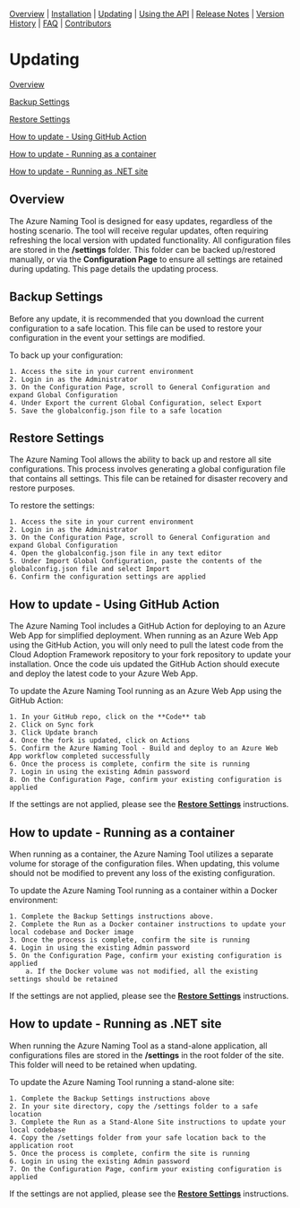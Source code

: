 [Overview](/ready/AzNamingTool/README.md) | [Installation](/ready/AzNamingTool/docs/INSTALLATION.md) | [Updating](/ready/AzNamingTool/docs/UPDATING.md) | [Using the API](/ready/AzNamingTool/docs/USINGTHEAPI.md) | [Release Notes](/ready/AzNamingTool/RELEASENOTES.md) | [Version History](/ready/AzNamingTool/docs/VERSIONHISTORY.md) | [FAQ](/ready/AzNamingTool/docs/FAQ.md) | [Contributors](/ready/AzNamingTool/docs/CONTRIBUTORS.md)

# Updating

[Overview](#overview)

[Backup Settings](#backup-settings)

[Restore Settings](#restore-settings)

[How to update - Using GitHub Action](#how-to-update---using-github-action)

[How to update - Running as a container](#how-to-update---running-as-a-container)

[How to update - Running as .NET site](#how-to-update---running-as-net-site)

## Overview

The Azure Naming Tool is designed for easy updates, regardless of the hosting scenario. The tool will receive regular updates, often requiring refreshing the local version with updated functionality. All configuration files are stored in the **/settings** folder. This folder can be backed up/restored manually, or via the **Configuration Page** to ensure all settings are retained during updating. This page details the updating process.

## Backup Settings

Before any update, it is recommended that you download the current configuration to a safe location. This file can be used to restore your configuration in the event your settings are modified. 

To back up your configuration:

	1. Access the site in your current environment
	2. Login in as the Administrator
	3. On the Configuration Page, scroll to General Configuration and expand Global Configuration
	4. Under Export the current Global Configuration, select Export
	5. Save the globalconfig.json file to a safe location

## Restore Settings

The Azure Naming Tool allows the ability to back up and restore all site configurations. This process involves generating a global configuration file that contains all settings. This file can be retained for disaster recovery and restore purposes.

To restore the settings:

	1. Access the site in your current environment
	2. Login in as the Administrator
	3. On the Configuration Page, scroll to General Configuration and expand Global Configuration 
	4. Open the globalconfig.json file in any text editor
	5. Under Import Global Configuration, paste the contents of the globalconfig.json file and select Import
	6. Confirm the configuration settings are applied

## How to update - Using GitHub Action

The Azure Naming Tool includes a GitHub Action for deploying to an Azure Web App for simplified deployment. When running as an Azure Web App using the GitHub Action, you will only  need to pull the latest code from the Cloud Adoption Framework repository to your fork repository to update your installation. Once the code uis updated the GitHub Action should execute and deploy the latest code to your Azure Web App.  

To update the Azure Naming Tool running as an Azure Web App using the GitHub Action:

	1. In your GitHub repo, click on the **Code** tab
	2. Click on Sync fork
	3. Click Update branch
	4. Once the fork is updated, click on Actions
	5. Confirm the Azure Naming Tool - Build and deploy to an Azure Web App workflow completed successfully
	6. Once the process is complete, confirm the site is running
	7. Login in using the existing Admin password
	8. On the Configuration Page, confirm your existing configuration is applied

If the settings are not applied, please see the **[Restore Settings](#restore-settings)** instructions. 

## How to update - Running as a container

When running as a container, the Azure Naming Tool utilizes a separate volume for storage of the configuration files. When updating, this volume should not be modified to prevent any loss of the existing configuration. 

To update the Azure Naming Tool running as a container within a Docker environment:

	1. Complete the Backup Settings instructions above.
	2. Complete the Run as a Docker container instructions to update your local codebase and Docker image
	3. Once the process is complete, confirm the site is running
	4. Login in using the existing Admin password
	5. On the Configuration Page, confirm your existing configuration is applied
		a. If the Docker volume was not modified, all the existing settings should be retained

If the settings are not applied, please see the **[Restore Settings](#restore-settings)** instructions. 

## How to update - Running as .NET site
When running the Azure Naming Tool as a stand-alone application, all configurations files are stored in the **/settings**  in the root folder of the site. This folder will need to be retained when updating.

To update the Azure Naming Tool running a stand-alone site:

	1. Complete the Backup Settings instructions above
	2. In your site directory, copy the /settings folder to a safe location
	3. Complete the Run as a Stand-Alone Site instructions to update your local codebase
	4. Copy the /settings folder from your safe location back to the application root
	5. Once the process is complete, confirm the site is running
	6. Login in using the existing Admin password
	7. On the Configuration Page, confirm your existing configuration is applied

If the settings are not applied, please see the **[Restore Settings](#restore-settings)** instructions. 
